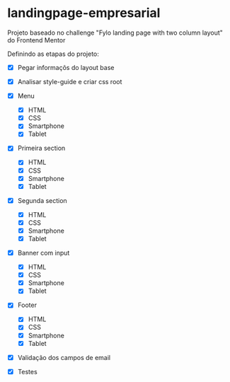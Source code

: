# landingpage-empresarial

Projeto baseado no challenge "Fylo landing page with two column layout" do Frontend Mentor

Definindo as etapas do projeto:

- [X] Pegar informaçõs do layout base
- [X] Analisar style-guide e criar css root

- [X] Menu
    - [X] HTML
    - [X] CSS
    - [X] Smartphone
    - [X] Tablet
- [X] Primeira section
    - [X] HTML
    - [X] CSS
    - [X] Smartphone
    - [X] Tablet
- [X] Segunda section
    - [X] HTML
    - [X] CSS
    - [X] Smartphone
    - [X] Tablet
- [X] Banner com input
    - [X] HTML
    - [X] CSS
    - [X] Smartphone
    - [X] Tablet
- [X] Footer
    - [X] HTML
    - [X] CSS
    - [X] Smartphone
    - [X] Tablet

- [X] Validação dos campos de email
- [X] Testes